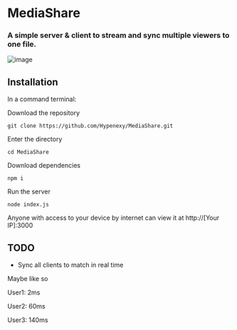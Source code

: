 # MediaShare
### A simple server & client to stream and sync multiple viewers to one file.

![image](https://github.com/Hypenexy/MediaShare/assets/61563710/d37021a2-0867-450f-aef7-14bceca7a117)


## Installation

In a command terminal:

Download the repository
```
git clone https://github.com/Hypenexy/MediaShare.git
```

Enter the directory
```
cd MediaShare
```

Download dependencies
```
npm i
```

Run the server
```
node index.js
```

Anyone with access to your device by internet can view it at http://[Your IP]:3000


## TODO

- Sync all clients to match in real time

Maybe like so

User1: 2ms

User2: 60ms

User3: 140ms